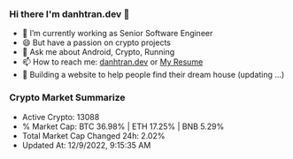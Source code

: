 ### Hi there I'm danhtran.dev 👋

- 🔭 I’m currently working as Senior Software Engineer
- 😄 But have a passion on crypto projects
- 💬 Ask me about Android, Crypto, Running 
- 📫 How to reach me: <a href="https://danhtran.dev" target="_blank">danhtran.dev</a> or <a href="Dan-Resume.pdf" target="_blank">My Resume</a>
- 🌱 Building a website to help people find their dream house (updating ...)

### Crypto Market Summarize
- Active Crypto: 13088
- % Market Cap: BTC 36.98% | ETH 17.25% | BNB 5.29%
- Total Market Cap Changed 24h: 2.02%
- Updated At: 12/9/2022, 9:15:35 AM
